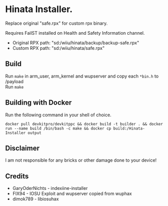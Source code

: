 # Hinata Installer.

Replace original "safe.rpx" for custom rpx binary. 

Requires FailST installed on Health and Safety Information channel.

- Original RPX path: "sd:/wiiu/hinata/backup/backup-safe.rpx"
- Custom RPX path: "sd:/wiiu/hinata/safe.rpx"

## Build

Run `make` in arm_user, arm_kernel and wupserver and copy each `*bin.h` to /payload  
Run `make`  

## Building with Docker

Run the following command in your shell of choice.
```
docker pull devkitpro/devkitppc && docker build -t builder . && docker run --name build /bin/bash -c make && docker cp build:/Hinata-Installer output
```

## Disclaimer

I am not responsible for any bricks or other damage done to your device!

## Credits

- GaryOderNichts - indexiine-installer
- FIX94 - IOSU Exploit and wupserver copied from wuphax  
- dimok789 - libiosuhax  
